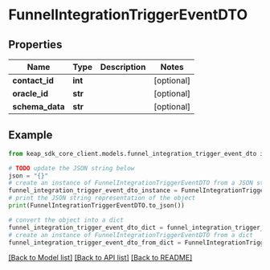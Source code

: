 # FunnelIntegrationTriggerEventDTO


## Properties

Name | Type | Description | Notes
------------ | ------------- | ------------- | -------------
**contact_id** | **int** |  | [optional] 
**oracle_id** | **str** |  | [optional] 
**schema_data** | **str** |  | [optional] 

## Example

```python
from keap_sdk_core_client.models.funnel_integration_trigger_event_dto import FunnelIntegrationTriggerEventDTO

# TODO update the JSON string below
json = "{}"
# create an instance of FunnelIntegrationTriggerEventDTO from a JSON string
funnel_integration_trigger_event_dto_instance = FunnelIntegrationTriggerEventDTO.from_json(json)
# print the JSON string representation of the object
print(FunnelIntegrationTriggerEventDTO.to_json())

# convert the object into a dict
funnel_integration_trigger_event_dto_dict = funnel_integration_trigger_event_dto_instance.to_dict()
# create an instance of FunnelIntegrationTriggerEventDTO from a dict
funnel_integration_trigger_event_dto_from_dict = FunnelIntegrationTriggerEventDTO.from_dict(funnel_integration_trigger_event_dto_dict)
```
[[Back to Model list]](../README.md#documentation-for-models) [[Back to API list]](../README.md#documentation-for-api-endpoints) [[Back to README]](../README.md)


